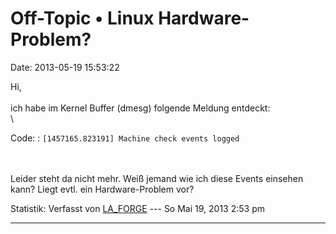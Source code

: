 Off-Topic • Linux Hardware-Problem?
===================================

Date: 2013-05-19 15:53:22

Hi,\
\
ich habe im Kernel Buffer (dmesg) folgende Meldung entdeckt:\
\

Code: 
:   `[1457165.823191] Machine check events logged`

\
\
Leider steht da nicht mehr. Weiß jemand wie ich diese Events einsehen
kann? Liegt evtl. ein Hardware-Problem vor?

Statistik: Verfasst von
[LA\_FORGE](http://forum.yacy-websuche.de/memberlist.php?mode=viewprofile&u=324)
--- So Mai 19, 2013 2:53 pm

------------------------------------------------------------------------
